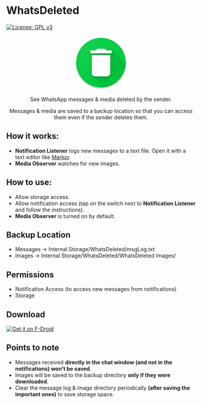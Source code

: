 # WhatsDeleted

[![License: GPL v3](https://img.shields.io/badge/License-GPLv3-blue.svg)](https://www.gnu.org/licenses/gpl-3.0)

<p align="center">
  <img src="https://raw.githubusercontent.com/4nubhav/WhatsDeleted/master/app/src/main/res/mipmap-xxhdpi/ic_launcher_round.png" alt="app-icon">
</p>

<p align="center">See WhatsApp messages & media deleted by the sender.</p>
<p align="center">Messages & media are saved to a backup location so that you can access them even if the sender deletes them.</p>

## How it works:

* **Notification Listener** logs new messages to a text file. Open it with a text editor like [Markor](https://f-droid.org/en/packages/net.gsantner.markor/).
* **Media Observer** watches for new images.

## How to use:

* Allow storage access.
* Allow notification access (tap on the switch next to **Notification Listener** and follow the instructions).
* **Media Observer** is turned on by default.

## Backup Location

* Messages -> Internal Storage/WhatsDeleted/msgLog.txt
* Images -> Internal Storage/WhatsDeleted/WhatsDeleted Images/

## Permissions

* Notification Access (to access new messages from notifications)
* Storage

## Download

[<img src="https://fdroid.gitlab.io/artwork/badge/get-it-on.png"
     alt="Get it on F-Droid"
     height="70">](https://f-droid.org/packages/com.gmail.anubhavdas54.whatsdeleted/)

## Points to note

* Messages received **directly in the chat window (and not in the notifications) won't be saved**.
* Images will be saved to the backup directory **only if they were downloaded**.
* Clear the message log & image directory periodically **(after saving the important ones)** to save storage space.
